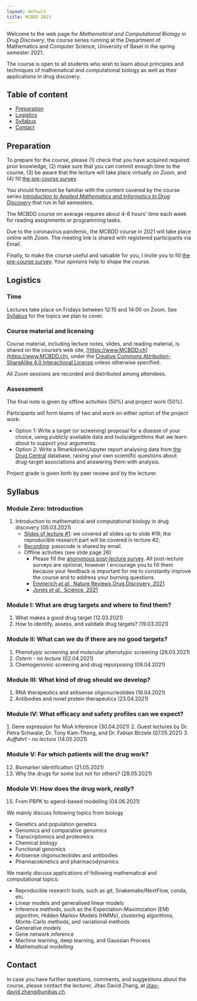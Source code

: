 ```yaml
---
layout: default
title: MCBDD 2021
---
```


Welcome to the web page for _Mathematical and Computational Biology in Drug
Discovery_, the course series running at the Department of Mathematics and
Computer Science, University of Basel in the spring semester 2021.

The course is open to all students who wish to learn about principles and
techniques of mathematical and computational biology as well as their
applications in drug discovery.

## Table of content

- [Preparation](#preparation)
- [Logistics](#logistics)
- [Syllabus](#syllabus)
- [Contact](#contact)


## Preparation

To prepare for the course, please (1) check that you have acquired required
prior knowledge, (2) make sure that you can commit enough time to the course,
(3) be aware that the lecture will take place virtually on *Zoom*, and (4) fill
[the pre-course survey](https://forms.gle/Eqyb75V2JNZSH3qWA).

You should foremost be familiar with the content covered by the course series
[*Introduction to Applied Mathematics and Informatics In Drug
Discovery*](https://www.amidd.ch) that run in fall semesters.

The MCBDD course on average requires about 4-6 hours' time each week for
reading assignments or programming tasks.

Due to the coronavirus pandemic, the MCBDD course in 2021 will take
place online with *Zoom*. The meeting link is shared with registered
participants via Email.

Finally, to make the course useful and valuable for you, I invite you to fill
[the pre-course survey](https://forms.gle/Eqyb75V2JNZSH3qWA). Your opinions help
to shape the course.


## Logistics

### Time

Lectures take place on Fridays between 12:15 and 14:00 on Zoom. See
[Syllabus](#syllabus) for the topics we plan to cover.

### Course material and licensing

Course material, including lecture notes, slides, and reading material, is
shared on the course’s web site, [https://www.MCBDD.ch](https://www.MCBDD.ch),
under the [Creative Commons Attribution-ShareAlike 4.0 Interactional
License](https://creativecommons.org/licenses/by-sa/4.0/) unless otherwise specified.

All Zoom sessions are recorded and distributed among attendees.

### Assessment

The final note is given by offline activities (50%) and project work (50%).

Participants will form teams of two and work on either option of the project
work:

* Option 1: Write a target (or screening) proposal for a disease of your choice, using publicly available data and tools/algorithms that we learn about to support your arguments.
* Option 2: Write a Rmarkdown/Jupyter report analysing data from [the Drug Central](https://drugcentral.org/) database, raising your own scientific questions about drug-target associations and answering them with analysis.

Project grade is given both by peer review and by the lecturer.

## Syllabus

### Module Zero: Introduction

1. Introduction to mathematical and computational biology in drug discovery
   (05.03.2021)
    * [Slides of lecture #1](assets/2021/01/MCBDD-2021-01-Intro.pdf): we covered
      all slides up to slide #19; the reproducible research part will be covered
      in lecture #2;
    * [Recording](https://unibas.zoom.us/rec/share/CPcuBzEF3wOQCYTNUWvY77jbmLhzMmaKDN8SWZjFFixad-zzcJm-st9vLPcy4kC1.QfrraqDLZhCznlAQ):
    passcode is shared by email.
    * Offline activities (see slide page 26)
      * Please fill the [anonymous post-lecture
        survey](https://forms.gle/idcFHkEQ6WDeD7Bv8). All post-lecture surveys are
        optional, however I encourage you to fill them because your feedback is
        important for me to constantly improve the course and to address your
        burning questions.
      * [Emmerich *et al.*, Nature Reviews Drug Discovery, 2021](assets/2021/01/Emmerich-NRDD-2021-target-assessment.pdf)
      * [Jones *et al.*, Science, 2021](assets/2021/01/Jones-Science-2021-human-genome-20years.pdf)

### Module I: What are drug targets and where to find them?

1. What makes a good drug target (12.03.2021)
2. How to identify, assess, and validate drug targets? (19.03.2021)

### Module II: What can we do if there are no good targets?

1. Phenotypic screening and molecular phenotypic screening (26.03.2021)
2. *Ostern - no lecture* (02.04.2021)
3. Chemogenomic screening and drug repurposing (09.04.2021)

### Module III: What kind of drug should we develop?

1. RNA therapeutics and antisense oligonucleotides (16.04.2021)
2. Antibodies and novel protein therapeutics (23.04.2021)

### Module IV: What efficacy and safety profiles can we expect?

[1](1). Gene expression for MoA inference (30.04.2021)
2. Guest lectures by Dr. Petra Schwalie, Dr. Tony Kam-Thong, and Dr. Fabian
    Birzele (07.05.2021)
3. *Auffahrt - no lecture* (14.05.2021)

### Module V: For which patients will the drug work?

12. Biomarker identification (21.05.2021)
13. Why the drugs for some but not for others? (28.05.2021)

### Module VI: How does the drug work, *really*?

15. From PBPK to agend-based modelling (04.06.2021)

We mainly discuss following topics from biology

* Genetics and population genetics
* Genomics and comparative genomics
* Transcriptomics and proteomics
* Chemical biology
* Functional genomics
* Antisense oligonucleotides and antibodies
* Pharmacokinetics and pharmacodynamics

We mainly discuss applications of following mathematical and computational
topics:

* Reproducible research tools, such as git, Snakemake/NextFlow, conda, etc.
* Linear models and generalised linear models
* Inference methods, such as the Expectation-Maximization (EM) algorithm, Hidden
  Markov Models (HMMs), clustering algorithms, Monte-Carlo methods, and
  variational methods
* Generative models
* Gene network inference
* Machine learning, deep learning, and Gaussian Process
* Mathematical modelling

## Contact

In case you have further questions, comments, and suggestions about the course,
please contact the lecturer, Jitao David Zhang, at
[jitao-david.zhang@unibas.ch](mailto:jitao-david.zhang@unibas.ch).
